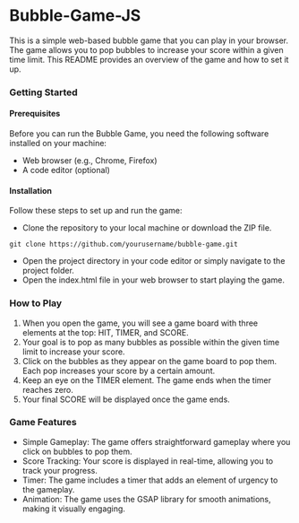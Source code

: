 # Bubble-Game-JS

This is a simple web-based bubble game that you can play in your browser. The game allows you to pop bubbles to increase your score within a given time limit. This README provides an overview of the game and how to set it up.

### Getting Started
#### Prerequisites
Before you can run the Bubble Game, you need the following software installed on your machine:

- Web browser (e.g., Chrome, Firefox)
- A code editor (optional)
#### Installation
Follow these steps to set up and run the game:

- Clone the repository to your local machine or download the ZIP file.
```
git clone https://github.com/yourusername/bubble-game.git
```
- Open the project directory in your code editor or simply navigate to the project folder.
- Open the index.html file in your web browser to start playing the game.

### How to Play
1. When you open the game, you will see a game board with three elements at the top: HIT, TIMER, and SCORE.
2. Your goal is to pop as many bubbles as possible within the given time limit to increase your score.
3. Click on the bubbles as they appear on the game board to pop them. Each pop increases your score by a certain amount.
4. Keep an eye on the TIMER element. The game ends when the timer reaches zero.
5. Your final SCORE will be displayed once the game ends.

### Game Features
- Simple Gameplay: The game offers straightforward gameplay where you click on bubbles to pop them.
- Score Tracking: Your score is displayed in real-time, allowing you to track your progress.
- Timer: The game includes a timer that adds an element of urgency to the gameplay.
- Animation: The game uses the GSAP library for smooth animations, making it visually engaging.
